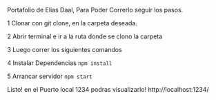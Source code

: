 Portafolio de Elias Daal, Para Poder Correrlo seguir los pasos.

1 Clonar con git clone, en la carpeta deseada. 

2 Abrir terminal e ir a la ruta donde se clono la carpeta

3 Luego correr los siguientes comandos 

4 Instalar Dependencias 
`npm install`

5 Arrancar servidor
 `npm start`

Listo! en el Puerto local 1234 podras visualizarlo! http://localhost:1234/

